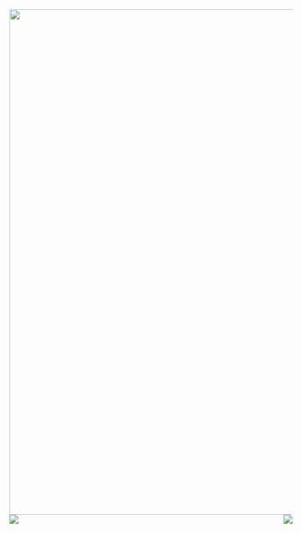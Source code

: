 <img src="https://steemitimages.com/DQmbaedeTrFuED61jDHAqmZRv2VeX3tWA6pyBi4zoR5T26o/helloworld.gif" align="left" height="" width="900" />  
  

<div align="right"><img src="https://github-readme-stats.vercel.app/api/top-langs/?username=undefined&hide_border=false&count_private=true&layout=compact" align="right" /></div>  

<img src="https://github-readme-stats.vercel.app/api?username=Hallssss&show_icons=true&count_private=true&hide_border=false" align="left" />
<br />

